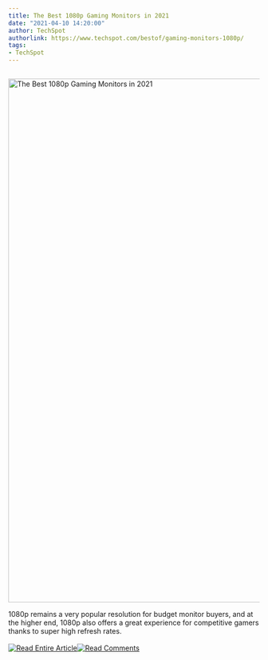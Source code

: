 ```yaml
---
title: The Best 1080p Gaming Monitors in 2021
date: "2021-04-10 14:20:00"
author: TechSpot
authorlink: https://www.techspot.com/bestof/gaming-monitors-1080p/
tags:
- TechSpot
---
```

<a href="https://www.techspot.com/bestof/gaming-monitors-1080p/" target="_blank"><img src="https://static.techspot.com/images2/news/ts3_thumbs/2020/09/2020-09-14-ts3_thumbs-707.jpg" width="1500" height="1050" style="padding: 15px 0" title="The Best 1080p Gaming Monitors in 2021" /></a><br />1080p remains a very popular resolution for budget monitor buyers, and at the higher end, 1080p also offers a great experience for competitive gamers thanks to super high refresh rates.<br /><br /><a href="https://www.techspot.com/bestof/gaming-monitors-1080p/"><img src="https://static.techspot.com/images/rss/rss_buttons_01.png" border="0" alt="Read Entire Article" /></a><a href="https://www.techspot.com/bestof/gaming-monitors-1080p/#comments"><img src="https://static.techspot.com/images/rss/rss_buttons_02.png" border="0" alt="Read Comments" /></a><br /><br />